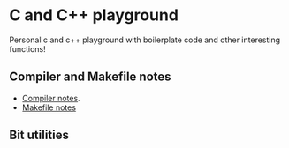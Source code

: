 # C and C++ playground
Personal c and c++ playground with boilerplate code and other interesting functions!

## Compiler and Makefile notes
- [Compiler notes](docs/c_and_cpp_compiler.md).
- [Makefile notes](docs/makefile.md)

## Bit utilities